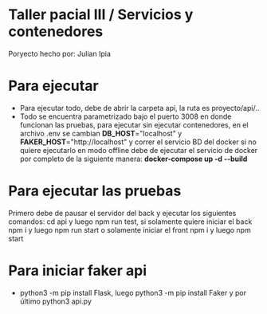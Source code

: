 # Taller pacial III / Servicios y contenedores

Poryecto hecho por: Julian Ipia

# Para ejecutar
- Para ejecutar todo, debe de abrir la carpeta api, la ruta es proyecto/api/..
- Todo se encuentra parametrizado bajo el puerto 3008 en donde funcionan las pruebas, para ejecutar sin ejecutar contenedores, en el archivo .env se cambian **DB_HOST**="localhost" y **FAKER_HOST**="http://localhost" y correr el servicio BD del docker si no quiere ejecutarlo en modo offline debe de ejecutar el servicio de docker por completo de la siguiente manera: **docker-compose up -d --build**

# Para ejecutar las pruebas
Primero debe de pausar el servidor del back y ejecutar los siguientes comandos: cd api y luego npm run test, si solamente quiere iniciar el back npm i y luego npm run start o solamente iniciar el front npm i y luego npm start

# Para iniciar faker api
- python3 -m pip install Flask, luego python3 -m pip install Faker y por último python3 api.py